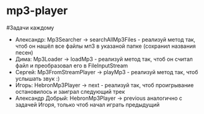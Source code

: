# mp3-player

#Задачи каждому

* Александр: Mp3Searcher -> searchAllMp3Files - реализуй метод так, чтоб он нашёл все файлы мп3 в указаной папке (сохранил названия песен)
* Дима: Mp3Loader -> loadMp3 - реализуй метод так, чтоб он считал файл и преобразовал его в FileInputStream
* Сергей: Mp3FromStreamPlayer -> playMp3 - реализуй метод так, чтоб услышать звук :) 
* Игорь: HebronMp3Player -> next - реализуй так, чтоб проигрывание остановилось и заиграл следующий трек
* Александр Добрый: HebronMp3Player -> previous аналогично с задачей Игоря, только чтоб начал играть предыдущий